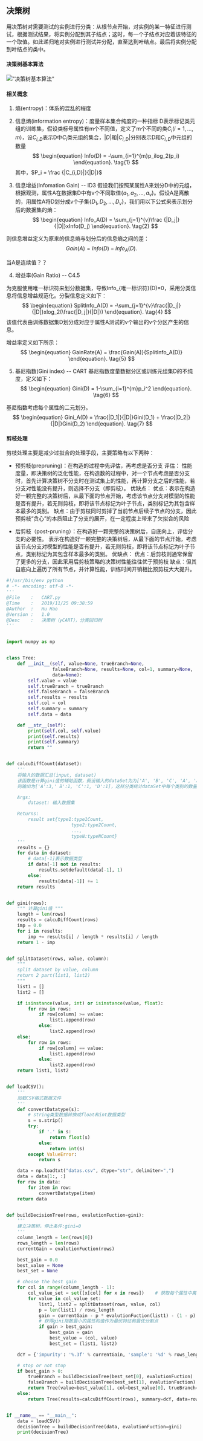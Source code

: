 ## 决策树

用决策树对需要测试的实例进行分类：从根节点开始，对实例的某一特征进行测试，根据测试结果，将实例分配到其子结点；这时，每一个子结点对应着该特征的一个取值。如此递归地对实例进行测试并分配，直至达到叶结点。最后将实例分配到叶结点的类中。

#### 决策树基本算法
!["决策树基本算法"](https://raw.githubusercontent.com/Joey-Hu/markdown-noteook/master/machine_learning/images/decision_tree/generate_decision_tree.png)

#### 相关概念

1. 熵(entropy)：体系的混乱的程度

2. 信息熵(information entropy)：度量样本集合纯度的一种指标
D表示标记类元组的训练集，假设类标号属性有m个不同值，定义了m个不同的类$C_i(i=1, ..., m)$，设$C_{i,D}$表示D中$C_{i}$类元组的集合，$|D|$和$|C_{i,D}|$分别表示D和$C_{i,D}$中元组的数量
$$
\begin{equation}
Info(D) = -\sum_{i=1}^{m}p_ilog_2(p_i)
\end{equation}. \tag{1}
$$
其中，$P_i = \frac {|C_{i,D}|}{|D|}$

3. 信息增益(Infomation Gain) -- ID3
假设我们按照某属性A来划分D中的元组，根据观测，属性A在数据集D中有v个不同取值{$a_1, a_2, ..., a_v$}。假设A是离散的，用属性A将D划分成v个子集{$D_1, D_2, ..., D_v$}，我们用以下公式来表示划分后的数据集的熵：
$$
\begin{equation}
Info_A(D) = \sum_{j=1}^{v}\frac {|D_j|}{|D|}xInfo(D_j)
\end{equation}. \tag{2}
$$

则信息增益定义为原来的信息熵与划分后的信息熵之间的差：
$$
\begin{equation}
Gain(A) = Info(D) - Info_A(D)
\end{equation}. \tag{3}
$$

当A是连续值？？

4. 增益率(Gain Ratio) -- C4.5

为克服使用唯一标识符来划分数据集，导致Info_{唯一标识符}(D)=0，采用分类信息将信息增益规范化。分裂信息定义如下：
$$
\begin{equation}
SplitInfo_A(D) = -\sum_{j=1}^{v}\frac{|D_j|}{|D|}xlog_2(\frac{|D_j|}{|D|})
\end{equation}. \tag{4}
$$
该值代表由训练数据集D划分成对应于属性A测试的v个输出的v个分区产生的信息。

增益率定义如下所示：
$$
\begin{equation}
GainRate(A) = \frac{Gain(A)}{SplitInfo_A(D)}
\end{equation}. \tag{5}
$$

5. 基尼指数(Gini index) -- CART
基尼指数度量数据分区或训练元组集D的不纯度，定义如下：
$$
\begin{equation}
Gini(D) = 1-\sum_{i=1}^{m}p_i^2
\end{equation}. \tag{6}
$$

基尼指数考虑每个属性的二元划分。
$$
\begin{equation}
Gini_A(D) = \frac{|D_1|}{|D|}Gini(D_1) + \frac{|D_2|}{|D|}Gini(D_2)
\end{equation}. \tag{7}
$$

#### 剪枝处理
剪枝处理主要是减少过拟合的处理手段，主要策略有以下两种：
* 预剪枝(prepruning)：在构造的过程中先评估，再考虑是否分支
	评估：
	性能度量，即决策树的泛化性能，在构造数的过程中，对一个节点考虑是否分支时，首先计算决策树不分支时在测试集上的性能，再计算分支之后的性能，若分支对性能没有提升，则选择不分支（即剪枝）。
	优缺点：
		优点：表示在构造好一颗完整的决策树后，从最下面的节点开始，考虑该节点分支对模型的性能是否有提升，若无则剪枝，即将该节点标记为叶子节点，类别标记为其包含样本最多的类别。 
		缺点：由于剪枝同时剪掉了当前节点后续子节点的分支，因此预剪枝“贪心”的本质阻止了分支的展开，在一定程度上带来了欠拟合的风险

* 后剪枝（post-pruning）：在构造好一颗完整的决策树后，自底向上，评估分支的必要性。
	表示在构造好一颗完整的决策树后，从最下面的节点开始，考虑该节点分支对模型的性能是否有提升，若无则剪枝，即将该节点标记为叶子节点，类别标记为其包含样本最多的类别。
	优缺点：
		优点：后剪枝则通常保留了更多的分支，因此采用后剪枝策略的决策树性能往往优于预剪枝
		缺点：但其自底向上遍历了所有节点，并计算性能，训练时间开销相比预剪枝大大提升。

```python
#!/usr/bin/env python
# -*- encoding: utf-8 -*-
'''
@File    :   CART.py
@Time    :   2019/11/25 09:38:59
@Author  :   Hu Hao
@Version :   1.0
@Desc    :   决策树（yCART），分类回归树
'''


import numpy as np


class Tree:
    def __init__(self, value=None, trueBranch=None,
                 falseBranch=None, results=None, col=1, summary=None,
                 data=None):
        self.value = value
        self.trueBranch = trueBranch
        self.falseBranch = falseBranch
        self.results = results
        self.col = col
        self.summary = summary
        self.data = data

    def __str__(self):
        print(self.col, self.value)
        print(self.results)
        print(self.summary)
        return ""


def calcuDiffCount(dataset):
    '''
    将输入的数据汇总(input, dataset)
    该函数是计算gini值的辅助函数，假设输入的dataSet为为['A', 'B', 'C', 'A', 'A', \'D']，
    则输出为['A':3,' B':1, 'C':1, 'D':1]，这样分类统计dataSet中每个类别的数量

    Args:
        dataset: 输入数据集

    Returns:
        result set{type1:type1Count,
                        type2:type2Count,
                        ...,
                        typeN:typeNCount}
    '''
    results = {}
    for data in dataset:
        # data[-1]表示数据类型
        if data[-1] not in results:
            results.setdefault(data[-1], 1)
        else:
            results[data[-1]] += 1
    return results


def gini(rows):
    """ 计算gini值 """
    length = len(rows)
    results = calcuDiffCount(rows)
    imp = 0.0
    for i in results:
        imp += results[i] / length * results[i] / length
    return 1 - imp


def splitDataset(rows, value, column):
    """
    split dataset by value, column
    return 2 part(list1, list2)
    """
    list1 = []
    list2 = []

    if isinstance(value, int) or isinstance(value, float):
        for row in rows:
            if row[column] >= value:
                list1.append(row)
            else:
                list2.append(row)
    else:
        for row in rows:
            if row[column] == value:
                list1.append(row)
            else:
                list2.append(row)
    return list1, list2


def loadCSV():
    '''
    加载CSV格式数据文件
    '''
    def convertDatatype(s):
        # string类型数据转换成float和int数据类型
        s = s.strip()
        try:
            if '.' in s:
                return float(s)
            else:
                return int(s)
        except ValueError:
            return s

    data = np.loadtxt("datas.csv", dtype="str", delimiter=",")
    data = data[1:, :]
    for row in data:
        for item in row:
            convertDatatype(item)
    return data


def buildDecisionTree(rows, evalutionFuction=gini):
    '''
    建立决策树，停止条件:gini=0
    '''
    column_length = len(rows[0])
    rows_length = len(rows)
    currentGain = evalutionFuction(rows)

    best_gain = 0.0
    best_value = None
    best_set = None

    # choose the best gain
    for col in range(column_length - 1):
        col_value_set = set([x[col] for x in rows])    # 获取每个属性中离散值的取值
        for value in col_value_set:
            list1, list2 = splitDataset(rows, value, col)
            p = len(list1) / rows_length
            gain = currentGain - p * evalutionFuction(list1) - (1 - p) * evalutionFuction(list2)
            # 获得gini指数最小的属性和值作为最优特征和最优分割点
            if gain > best_gain:
                best_gain = gain
                best_value = (col, value)
                best_set = (list1, list2)

    dcY = {'impurity': '%.3f' % currentGain, 'sample': '%d' % rows_length}

    # stop or not stop
    if best_gain > 0:
        trueBranch = buildDecisionTree(best_set[0], evalutionFuction)
        falseBranch = buildDecisionTree(best_set[1], evalutionFuction)
        return Tree(value=best_value[1], col=best_value[0], trueBranch=trueBranch, falseBranch=falseBranch, summary=dcY)
    else:
        return Tree(results=calcuDiffCount(rows), summary=dcY, data=rows)


if __name__ == "__main__":
    data = loadCSV()
    decisionTree = buildDecisionTree(data, evalutionFuction=gini)
    print(decisionTree)

```


